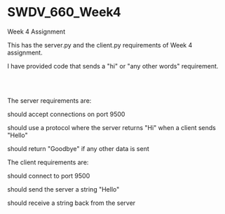 # SWDV_660_Week4
Week 4 Assignment


This has the server.py and the client.py requirements of Week 4 assignment. 

I have provided code that sends a "hi" or "any other words" requirement. 



<br>
<br>

The server requirements are:

   should accept connections on port 9500

   should use a protocol where the server returns "Hi" when a client sends "Hello"

   should return "Goodbye" if any other data is sent

 

The client requirements are:

   should connect to port 9500 

   should send the server a string "Hello"

   should receive a string back from the server
